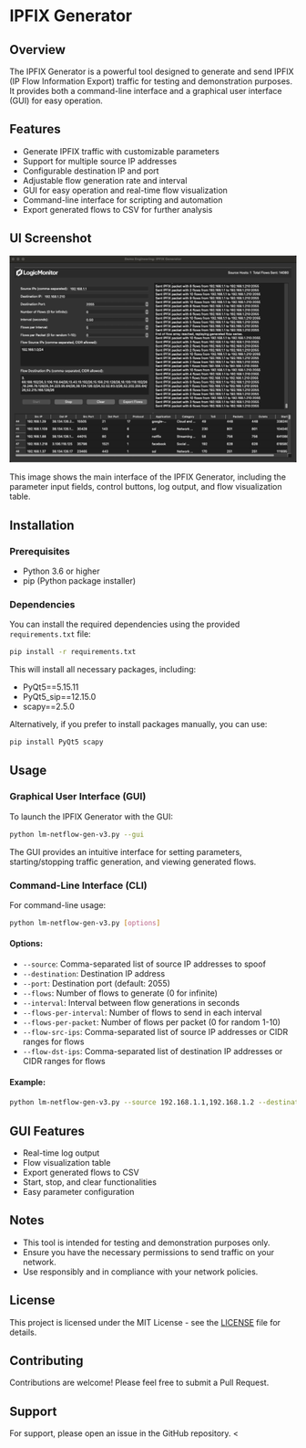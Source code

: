 # IPFIX Generator

## Overview

The IPFIX Generator is a powerful tool designed to generate and send IPFIX (IP Flow Information Export) traffic for testing and demonstration purposes. It provides both a command-line interface and a graphical user interface (GUI) for easy operation.

## Features

- Generate IPFIX traffic with customizable parameters
- Support for multiple source IP addresses
- Configurable destination IP and port
- Adjustable flow generation rate and interval
- GUI for easy operation and real-time flow visualization
- Command-line interface for scripting and automation
- Export generated flows to CSV for further analysis

## UI Screenshot

![IPFIX Generator GUI](GUI-Example.png)

This image shows the main interface of the IPFIX Generator, including the parameter input fields, control buttons, log output, and flow visualization table.

## Installation

### Prerequisites

- Python 3.6 or higher
- pip (Python package installer)

### Dependencies

You can install the required dependencies using the provided `requirements.txt` file:

```bash
pip install -r requirements.txt
```

This will install all necessary packages, including:

- PyQt5==5.15.11
- PyQt5_sip==12.15.0
- scapy==2.5.0

Alternatively, if you prefer to install packages manually, you can use:

```bash
pip install PyQt5 scapy
```

## Usage

### Graphical User Interface (GUI)

To launch the IPFIX Generator with the GUI:

```bash
python lm-netflow-gen-v3.py --gui
```

The GUI provides an intuitive interface for setting parameters, starting/stopping traffic generation, and viewing generated flows.

### Command-Line Interface (CLI)

For command-line usage:

```bash
python lm-netflow-gen-v3.py [options]
```

#### Options:

- `--source`: Comma-separated list of source IP addresses to spoof
- `--destination`: Destination IP address
- `--port`: Destination port (default: 2055)
- `--flows`: Number of flows to generate (0 for infinite)
- `--interval`: Interval between flow generations in seconds
- `--flows-per-interval`: Number of flows to send in each interval
- `--flows-per-packet`: Number of flows per packet (0 for random 1-10)
- `--flow-src-ips`: Comma-separated list of source IP addresses or CIDR ranges for flows
- `--flow-dst-ips`: Comma-separated list of destination IP addresses or CIDR ranges for flows

#### Example:

```bash
python lm-netflow-gen-v3.py --source 192.168.1.1,192.168.1.2 --destination 10.0.0.1 --port 2055 --flows 1000 --interval 1 --flows-per-interval 5 --flows-per-packet 2 --flow-src-ips 192.168.0.0/24 --flow-dst-ips 10.0.0.0/24
```

## GUI Features

- Real-time log output
- Flow visualization table
- Export generated flows to CSV
- Start, stop, and clear functionalities
- Easy parameter configuration

## Notes

- This tool is intended for testing and demonstration purposes only.
- Ensure you have the necessary permissions to send traffic on your network.
- Use responsibly and in compliance with your network policies.

## License

This project is licensed under the MIT License - see the [LICENSE](LICENSE) file for details.

## Contributing

Contributions are welcome! Please feel free to submit a Pull Request.

## Support

For support, please open an issue in the GitHub repository.
<